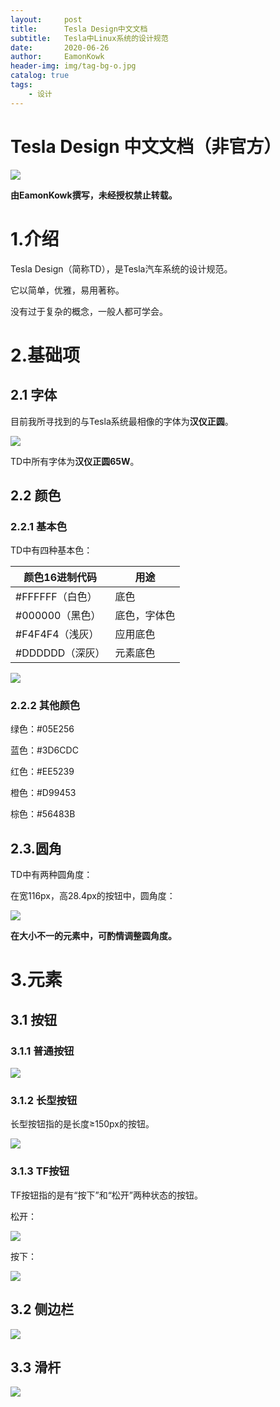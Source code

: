 ```yaml
---
layout:     post
title:      Tesla Design中文文档
subtitle:   Tesla中Linux系统的设计规范
date:       2020-06-26
author:     EamonKowk
header-img: img/tag-bg-o.jpg
catalog: true
tags:
    - 设计
---
```


# Tesla Design 中文文档（非官方）

![](https://asset.mozhua.org:444/Media?name=AE8D2A0127DC9FC6377378CB53B7861F.png)

**由EamonKowk撰写，未经授权禁止转载。**

# 1.介绍

Tesla Design（简称TD），是Tesla汽车系统的设计规范。

它以简单，优雅，易用著称。

没有过于复杂的概念，一般人都可学会。

# 2.基础项

## 2.1 字体

目前我所寻找到的与Tesla系统最相像的字体为**汉仪正圆**。

![](https://asset.mozhua.org:444/Media?name=41A817E263C17CE459C068034FD75EC8.png)

TD中所有字体为**汉仪正圆65W**。

## 2.2 颜色

### 2.2.1 基本色

TD中有四种基本色：

|  颜色16进制代码   | 用途  |
|  ----  | ----  |
| #FFFFFF（白色）  | 底色 |
| #000000（黑色）  | 底色，字体色 |
| #F4F4F4（浅灰）  | 应用底色 |
| #DDDDDD（深灰）  | 元素底色 |

![](https://asset.mozhua.org:444/Media?name=16BF3460ABA80BF38B092C4AD43CC85B.png)

### 2.2.2 其他颜色

绿色：#05E256

蓝色：#3D6CDC

红色：#EE5239

橙色：#D99453

棕色：#56483B

## 2.3.圆角

TD中有两种圆角度：

在宽116px，高28.4px的按钮中，圆角度：

![](https://asset.mozhua.org:444/Media?name=B0D874EC3034186D3F84807BE31F8563.png)

**在大小不一的元素中，可酌情调整圆角度。**

# 3.元素

## 3.1 按钮

### 3.1.1 普通按钮

![](https://asset.mozhua.org:444/Media?name=3419B3323C471739464DCB6D06812C76.png)

### 3.1.2 长型按钮

长型按钮指的是长度≥150px的按钮。

![](https://asset.mozhua.org:444/Media?name=8106E627D4BF263622A77E85B9F03F09.png)

### 3.1.3 TF按钮

TF按钮指的是有“按下”和“松开”两种状态的按钮。

松开：

![](https://asset.mozhua.org:444/Media?name=D974D48591459106C9489B7C3BDF4EE7.png)

按下：

![](https://asset.mozhua.org:444/Media?name=E1387C9F4E8785E093E33E48EAF57F3A.png)

## 3.2 侧边栏

![](https://asset.mozhua.org:444/Media?name=47718A96AB2527C09E8F7BA2BBE6F922.png)

## 3.3 滑杆

![](https://asset.mozhua.org:444/Media?name=77ABE2FB9C1222DE574058C36AC19A58.png)
